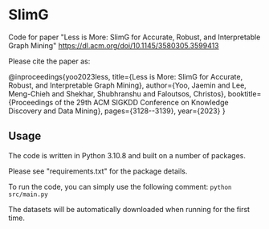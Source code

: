 # SlimG
Code for paper "Less is More: SlimG for Accurate, Robust, and Interpretable Graph Mining"
https://dl.acm.org/doi/10.1145/3580305.3599413

Please cite the paper as:

  @inproceedings{yoo2023less,
    title={Less is More: SlimG for Accurate, Robust, and Interpretable Graph Mining},
    author={Yoo, Jaemin and Lee, Meng-Chieh and Shekhar, Shubhranshu and Faloutsos, Christos},
    booktitle={Proceedings of the 29th ACM SIGKDD Conference on Knowledge Discovery and Data Mining},
    pages={3128--3139},
    year={2023}
  }

## Usage
The code is written in Python 3.10.8 and built on a number of packages.

Please see "requirements.txt" for the package details.

To run the code, you can simply use the following comment:
`python src/main.py`

The datasets will be automatically downloaded when running for the first time.
